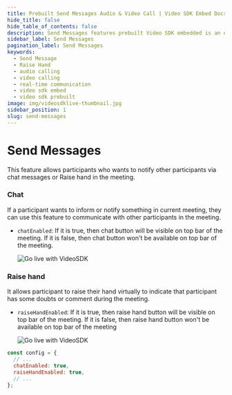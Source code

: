 ```yaml
---
title: Prebuilt Send Messages Audio & Video Call | Video SDK Embed Docs
hide_title: false
hide_table_of_contents: false
description: Send Messages features prebuilt Video SDK embedded is an easy-to-use video calling API. Video SDK Prebuilt makes it easy for developers to add video calls 10 in minutes to any website or app.
sidebar_label: Send Messages
pagination_label: Send Messages
keywords:
  - Send Message
  - Raise Hand
  - audio calling
  - video calling
  - real-time communication
  - video sdk embed
  - video sdk prebuilt
image: img/videosdklive-thumbnail.jpg
sidebar_position: 1
slug: send-messages
---
```


# Send Messages

This feature allows participants who wants to notify other participants via chat messages or Raise hand in the meeting.

### Chat

If a participant wants to inform or notify something in current meeting,
they can use this feature to communicate with other participants in the meeting.

- `chatEnabled`: If it is true, then chat button will be visible on top bar of the meeting. If it is false, then chat button won't be available on top bar of the meeting.

  ![Go live with VideoSDK](/img/prebuilt/prebuilt-chat.png)

### Raise hand

It allows participant to raise their hand virtually to indicate that participant has some doubts or comment during the meeting.

- `raiseHandEnabled`: If it is true, then raise hand button will be visible on top bar of the meeting. If it is false, then raise hand button won't be available on top bar of the meeting

  ![Go live with VideoSDK](/img/prebuilt/prebuilt-raise-hand.png)

```js title="index.html"
const config = {
  // ...
  chatEnabled: true,
  raiseHandEnabled: true,
  // ...
};
```
